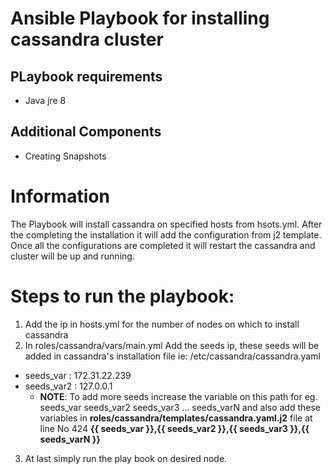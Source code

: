 # Ansible Playbook for installing cassandra cluster

## PLaybook requirements
- Java jre 8

## Additional Components 
- Creating Snapshots

#  Information
The Playbook will install cassandra on specified hosts from hsots.yml.
After the completing the installation it will add the configuration from j2 template.
Once all the configurations are completed it will restart the cassandra and cluster will be up and running.

#  Steps to run the playbook:

1. Add the ip in hosts.yml for the number of nodes on which to install cassandra
2. In roles/cassandra/vars/main.yml 
	Add the seeds ip, these seeds will be added in cassandra's installation file ie: /etc/cassandra/cassandra.yaml
* seeds_var : 172.31.22.239
* seeds_var2 : 127.0.0.1
	* **NOTE**: To add more seeds increase the variable on this path for eg. seeds_var seeds_var2 seeds_var3 ... seeds_varN and also add these variables in **roles/cassandra/templates/cassandra.yaml.j2** file at line No 424 **{{ seeds_var }},{{ seeds_var2 }},{{ seeds_var3 }},{{ seeds_varN }}**
3. At last simply run the play book on desired node.
